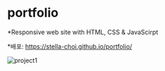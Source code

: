 # portfolio
*Responsive web site with HTML, CSS & JavaScirpt

*배포: https://stella-choi.github.io/portfolio/

![project1](https://user-images.githubusercontent.com/111262557/189787306-88821e72-65b0-4656-a7a5-2b890a3fc68b.png)
